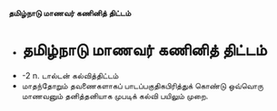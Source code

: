 **தமிழ்நாடு மாணவர் கணினித் திட்டம்**
- # தமிழ்நாடு மாணவர் கணினித் திட்டம்
- -2 n. டால்டன் கல்வித்திட்டம்
- மாதந்தோறும் தவணைகளாகப் பாடப்பகுதிகபிரித்துக் கொண்டு ஒவ்வொரு மாணவனும் தனித்தனியாக முபடிக் கல்வி பயிலும் முறை.

